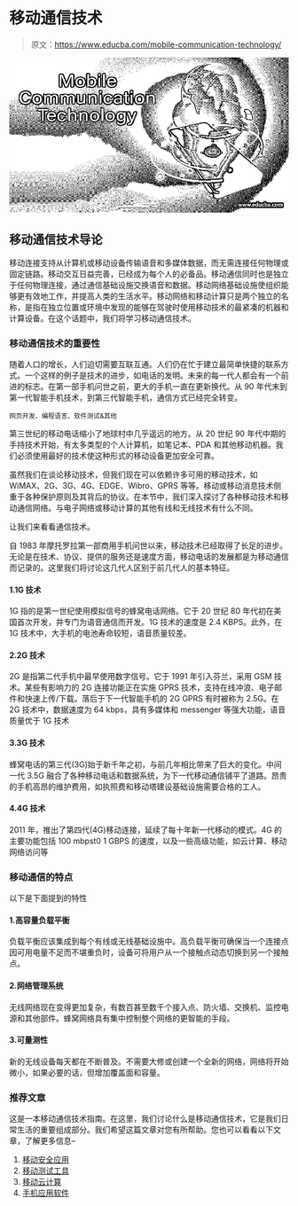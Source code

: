 # 移动通信技术

> 原文：<https://www.educba.com/mobile-communication-technology/>

![Mobile communication technology](img/02b3d5e460196d3112cfcedc34e8d47a.png)



## 移动通信技术导论

移动连接支持从计算机或移动设备传输语音和多媒体数据，而无需连接任何物理或固定链路。移动交互日益完善，已经成为每个人的必备品。移动通信同时也是独立于任何物理连接，通过通信基础设施交换语音和数据。移动网络基础设施使组织能够更有效地工作，并提高人类的生活水平。移动网络和移动计算只是两个独立的名称，是指在独立位置或环境中发现的能够在驾驶时使用移动技术的最紧凑的机器和计算设备。在这个话题中，我们将学习移动通信技术。

### 移动通信技术的重要性

随着人口的增长，人们迫切需要互联互通。人们仍在忙于建立最简单快捷的联系方式。一个这样的例子是技术的进步，如电话的发明。未来的每一代人都会有一个前进的标志。在第一部手机问世之前，更大的手机一直在更新换代。从 90 年代末到第一代智能手机技术，到第三代智能手机，通信方式已经完全转变。

<small>网页开发、编程语言、软件测试&其他</small>

第三世纪的移动电话缩小了地球村中几乎遥远的地方。从 20 世纪 90 年代中期的手持技术开始，有太多类型的个人计算机，如笔记本、PDA 和其他移动机器。我们必须使用最好的技术使这种形式的移动设备更加安全可靠。

虽然我们在谈论移动技术，但我们现在可以依赖许多可用的移动技术，如 WiMAX、2G、3G、4G、EDGE、Wibro、GPRS 等等。移动或移动消息技术侧重于各种保护原则及其背后的协议。在本节中，我们深入探讨了各种移动技术和移动通信网络。与电子网络或移动计算的其他有线和无线技术有什么不同。

让我们来看看通信技术。

自 1983 年摩托罗拉第一部商用手机问世以来，移动技术已经取得了长足的进步。无论是在技术、协议、提供的服务还是速度方面，移动电话的发展都是为移动通信而记录的。这里我们将讨论这几代人区别于前几代人的基本特征。

#### 1.1G 技术

1G 指的是第一世纪使用模拟信号的蜂窝电话网络。它于 20 世纪 80 年代初在美国首次开发，并专门为语音通信而开发。1G 技术的速度是 2.4 KBPS。此外，在 1G 技术中，大手机的电池寿命较短，语音质量较差。

#### 2.2G 技术

2G 是指第二代手机中最早使用数字信号。它于 1991 年引入芬兰，采用 GSM 技术。某些有影响力的 2G 连接功能正在实施 GPRS 技术，支持在线冲浪、电子邮件和快速上传/下载。落后于下一代智能手机的 2G GPRS 有时被称为 2.5G。在 2G 技术中，数据速度为 64 kbps，具有多媒体和 messenger 等强大功能，语音质量优于 1G 技术

#### 3.3G 技术

蜂窝电话的第三代(3G)始于新千年之初，与前几年相比带来了巨大的变化。中间一代 3.5G 融合了各种移动电话和数据系统，为下一代移动通信铺平了道路。昂贵的手机高昂的维护费用，如执照费和移动塔建设基础设施需要合格的工人。

#### 4.4G 技术

2011 年，推出了第四代(4G)移动连接，延续了每十年新一代移动的模式。4G 的主要功能包括 100 mbpst0 1 GBPS 的速度，以及一些高级功能，如云计算、移动网络访问等

### 移动通信的特点

以下是下面提到的特性

#### 1.高容量负载平衡

负载平衡应该集成到每个有线或无线基础设施中。高负载平衡可确保当一个连接点因可用电量不足而不堪重负时，设备可将用户从一个接触点动态切换到另一个接触点。

#### 2.网络管理系统

无线网络现在变得更加复杂，有数百甚至数千个接入点、防火墙、交换机、监控电源和其他部件。蜂窝网络具有集中控制整个网络的更智能的手段。

#### 3.可量测性

新的无线设备每天都在不断普及。不需要大修或创建一个全新的网络，网络将开始微小，如果必要的话，但增加覆盖面和容量。

### 推荐文章

这是一本移动通信技术指南。在这里，我们讨论什么是移动通信技术，它是我们日常生活的重要组成部分。我们希望这篇文章对您有所帮助。您也可以看看以下文章，了解更多信息–

1.  [移动安全应用](https://www.educba.com/mobile-security-apps/)
2.  [移动测试工具](https://www.educba.com/mobile-testing-tools/)
3.  [移动云计算](https://www.educba.com/mobile-cloud-computing/)
4.  [手机应用软件](https://www.educba.com/mobile-application-software/)





